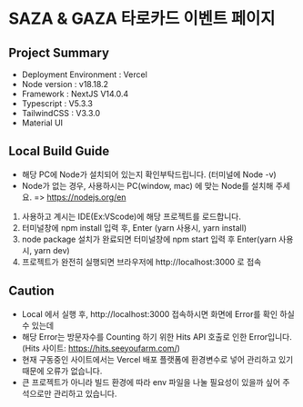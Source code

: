 # SAZA & GAZA 타로카드 이벤트 페이지

## Project Summary  
- Deployment Environment : Vercel
- Node version : v18.18.2
- Framework : NextJS V14.0.4
- Typescript : V5.3.3
- TailwindCSS : V3.3.0
- Material UI

## Local Build Guide
* 해당 PC에 Node가 설치되어 있는지 확인부탁드립니다. (터미널에 Node -v)
* Node가 없는 경우, 사용하시는 PC(window, mac) 에 맞는 Node를 설치해 주세요. =>  https://nodejs.org/en
1. 사용하고 계시는 IDE(Ex:VScode)에 해당 프로젝트를 로드합니다.
2. 터미널창에 npm install 입력 후, Enter (yarn 사용시, yarn install)
3. node package 설치가 완료되면 터미널창에 npm start 입력 후 Enter(yarn 사용시, yarn dev)
4. 프로젝트가 완전히 실행되면 브라우저에 http://localhost:3000 로 접속

## Caution
- Local 에서 실행 후, http://localhost:3000 접속하시면 화면에 Error를 확인 하실 수 있는데
- 해당 Error는 방문자수를 Counting 하기 위한 Hits API 호출로 인한 Error입니다. (Hits 사이트: https://hits.seeyoufarm.com/)
- 현재 구동중인 사이트에서는 Vercel 배포 플랫폼에 환경변수로 넣어 관리하고 있기 때문에 오류가 없습니다.
- 큰 프로젝트가 아니라 빌드 환경에 따라 env 파일을 나눌 필요성이 있을까 싶어 주석으로만 관리하고 있습니다.
